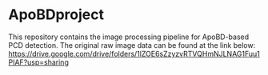 # ApoBDproject
This repository contains the image processing pipeline for ApoBD-based PCD detection.
The original raw image data can be found at the link below:
https://drive.google.com/drive/folders/1lZOE6sZzyzvRTVQHmNJLNAG1Fuu1PIAF?usp=sharing
